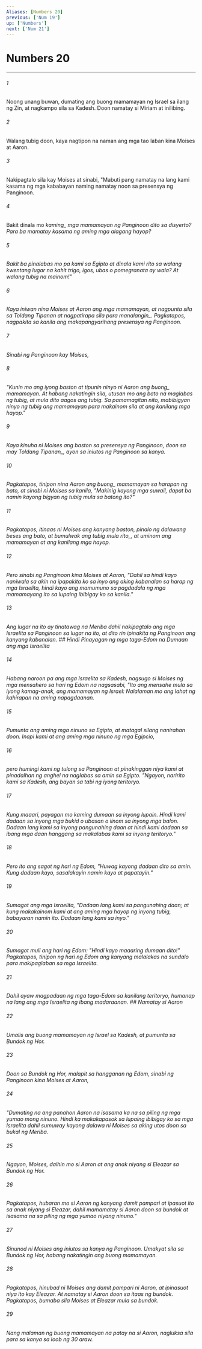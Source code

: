 ```yaml
---
Aliases: [Numbers 20]
previous: ['Num 19']
up: ['Numbers']
next: ['Num 21']
---
```

# Numbers 20

***






















###### 1 










Noong unang buwan, dumating ang buong mamamayan ng Israel sa ilang ng Zin, at nagkampo sila sa Kadesh. Doon namatay si Miriam at inilibing. 





















###### 2 










Walang tubig doon, kaya nagtipon na naman ang mga tao laban kina Moises at Aaron. 





















###### 3 










Nakipagtalo sila kay Moises at sinabi, "Mabuti pang namatay na lang kami kasama ng mga kababayan naming namatay noon sa presensya ng Panginoon. 





















###### 4 










Bakit dinala mo <i class="trans-change">kaming_ mga mamamayan ng Panginoon dito sa disyerto? Para ba mamatay kasama ng aming mga alagang hayop? 





















###### 5 










Bakit ba pinalabas mo pa kami sa Egipto at dinala kami rito sa walang kwentang lugar na kahit trigo, igos, ubas o pomegranata ay wala? At walang tubig na mainom!" 





















###### 6 










Kaya iniwan nina Moises at Aaron ang mga mamamayan, at nagpunta sila sa Toldang Tipanan at nagpatirapa sila <i class="trans-change">para manalangin_. Pagkatapos, nagpakita sa kanila ang makapangyarihang presensya ng Panginoon. 





















###### 7 










Sinabi ng Panginoon kay Moises, 





















###### 8 










"Kunin mo ang iyong baston at tipunin ninyo ni Aaron ang <i class="trans-change">buong_ mamamayan. At habang nakatingin sila, utusan mo ang bato na maglabas ng tubig, at mula dito aagos ang tubig. Sa pamamagitan nito, mabibigyan ninyo ng tubig ang mamamayan para makainom sila at ang kanilang mga hayop." 





















###### 9 










Kaya kinuha ni Moises ang baston sa presensya ng Panginoon, <i class="trans-change">doon sa may Toldang Tipanan_, ayon sa iniutos ng Panginoon sa kanya. 





















###### 10 










Pagkatapos, tinipon nina Aaron ang <i class="trans-change">buong_ mamamayan sa harapan ng bato, at sinabi ni Moises sa kanila, "Makinig kayong mga suwail, dapat ba namin kayong bigyan ng tubig mula sa batong ito?" 





















###### 11 










Pagkatapos, itinaas ni Moises ang kanyang baston, pinalo ng dalawang beses ang bato, at bumulwak ang tubig <i class="trans-change">mula rito_, at uminom ang mamamayan at ang kanilang mga hayop. 





















###### 12 










Pero sinabi ng Panginoon kina Moises at Aaron, "Dahil sa hindi kayo naniwala sa akin na ipapakita ko sa inyo ang aking kabanalan sa harap ng mga Israelita, hindi kayo ang mamumuno sa pagdadala ng mga mamamayang ito sa lupaing ibibigay ko sa kanila." 





















###### 13 










Ang lugar na ito ay tinatawag na Meriba dahil nakipagtalo ang mga Israelita sa Panginoon sa lugar na ito, at dito rin ipinakita ng Panginoon ang kanyang kabanalan. ## Hindi Pinayagan ng mga taga-Edom na Dumaan ang mga Israelita 





















###### 14 










Habang naroon pa ang mga Israelita sa Kadesh, nagsugo si Moises ng mga mensahero sa hari ng Edom na nagsasabi, "Ito ang mensahe mula sa iyong kamag-anak, ang mamamayan ng Israel: Nalalaman mo ang lahat ng kahirapan na aming napagdaanan. 





















###### 15 










Pumunta ang aming mga ninuno sa Egipto, at matagal silang nanirahan doon. Inapi kami at ang aming mga ninuno ng mga Egipcio, 





















###### 16 










pero humingi kami ng tulong sa Panginoon at pinakinggan niya kami at pinadalhan ng anghel na naglabas sa amin sa Egipto. "Ngayon, naririto kami sa Kadesh, ang bayan sa tabi ng iyong teritoryo. 





















###### 17 










Kung maaari, payagan mo kaming dumaan sa inyong lupain. Hindi kami dadaan sa inyong mga bukid o ubasan o iinom sa inyong mga balon. Dadaan lang kami sa inyong pangunahing daan at hindi kami dadaan sa ibang mga daan hanggang sa makalabas kami sa inyong teritoryo." 





















###### 18 










Pero ito ang sagot ng hari ng Edom, "Huwag kayong dadaan dito sa amin. Kung dadaan kayo, sasalakayin namin kayo at papatayin." 





















###### 19 










Sumagot ang mga Israelita, "Dadaan lang kami sa pangunahing daan; at kung makakainom kami at ang aming mga hayop ng inyong tubig, babayaran namin ito. Dadaan lang kami sa inyo." 





















###### 20 










Sumagot muli ang hari ng Edom: "Hindi kayo maaaring dumaan dito!" Pagkatapos, tinipon ng hari ng Edom ang kanyang malalakas na sundalo para makipaglaban sa mga Israelita. 





















###### 21 










Dahil ayaw magpadaan ng mga taga-Edom sa kanilang teritoryo, humanap na lang ang mga Israelita ng ibang madaraanan. ## Namatay si Aaron 





















###### 22 










Umalis ang buong mamamayan ng Israel sa Kadesh, at pumunta sa Bundok ng Hor. 





















###### 23 










Doon sa Bundok ng Hor, malapit sa hangganan ng Edom, sinabi ng Panginoon kina Moises at Aaron, 





















###### 24 










"Dumating na ang panahon Aaron na isasama ka na sa piling ng mga yumao mong ninuno. Hindi ka makakapasok sa lupaing ibibigay ko sa mga Israelita dahil sumuway kayong dalawa ni Moises sa aking utos doon sa bukal ng Meriba. 





















###### 25 










Ngayon, Moises, dalhin mo si Aaron at ang anak niyang si Eleazar sa Bundok ng Hor. 





















###### 26 










Pagkatapos, hubaran mo si Aaron ng kanyang damit pampari at ipasuot ito sa anak niyang si Eleazar, dahil mamamatay si Aaron doon sa bundok at isasama na sa piling ng mga yumao niyang ninuno." 





















###### 27 










Sinunod ni Moises ang iniutos sa kanya ng Panginoon. Umakyat sila sa Bundok ng Hor, habang nakatingin ang buong mamamayan. 





















###### 28 










Pagkatapos, hinubad ni Moises ang damit pampari ni Aaron, at ipinasuot niya ito kay Eleazar. At namatay si Aaron doon sa itaas ng bundok. Pagkatapos, bumaba sila Moises at Eleazar mula sa bundok. 





















###### 29 










Nang malaman ng buong mamamayan na patay na si Aaron, nagluksa sila para sa kanya sa loob ng 30 araw.

